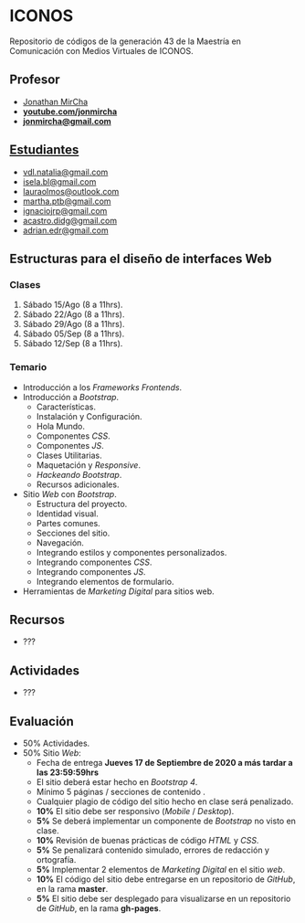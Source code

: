 # ICONOS

Repositorio de códigos de la generación 43 de la Maestría en Comunicación con Medios Virtuales de ICONOS.

## Profesor

- [Jonathan MirCha](http://jonmircha.com)
- **[youtube.com/jonmircha](https://youtube.com/jonmircha)**
- **[jonmircha@gmail.com](mailto:jonmircha@gmail.com)**

## [Estudiantes](https://docs.google.com/spreadsheets/d/1nUdUS1biBlY7-ZndOMcHlL5KbuRJFHb5w2wtwmuHFuU/edit?ts=5f37db52#gid=1890464159)

- vdl.natalia@gmail.com
- isela.bl@gmail.com
- lauraolmos@outlook.com
- martha.ptb@gmail.com
- ignaciojrp@gmail.com
- acastro.didg@gmail.com
- adrian.edr@gmail.com

## Estructuras para el diseño de interfaces Web

### Clases

1. Sábado 15/Ago (8 a 11hrs).
1. Sábado 22/Ago (8 a 11hrs).
1. Sábado 29/Ago (8 a 11hrs).
1. Sábado 05/Sep (8 a 11hrs).
1. Sábado 12/Sep (8 a 11hrs).

### Temario

- Introducción a los _Frameworks Frontends_.
- Introducción a _Bootstrap_.
  - Características.
  - Instalación y Configuración.
  - Hola Mundo.
  - Componentes _CSS_.
  - Componentes _JS_.
  - Clases Utilitarias.
  - Maquetación y _Responsive_.
  - _Hackeando Bootstrap_.
  - Recursos adicionales.
- Sitio _Web_ con _Bootstrap_.
  - Estructura del proyecto.
  - Identidad visual.
  - Partes comunes.
  - Secciones del sitio.
  - Navegación.
  - Integrando estilos y componentes personalizados.
  - Integrando componentes _CSS_.
  - Integrando componentes _JS_.
  - Integrando elementos de formulario.
- Herramientas de _Marketing Digital_ para sitios web.

## Recursos

- ???

## Actividades

- ???

## Evaluación

- 50% Actividades.
- 50% Sitio _Web_:
  - Fecha de entrega **Jueves 17 de Septiembre de 2020 a más tardar a las 23:59:59hrs**
  - El sitio deberá estar hecho en _Bootstrap 4_.
  - Mínimo 5 páginas / secciones de contenido .
  - Cualquier plagio de código del sitio hecho en clase será penalizado.
  - **10%** El sitio debe ser responsivo (_Mobile_ / _Desktop_).
  - **5%** Se deberá implementar un componente de _Bootstrap_ no visto en clase.
  - **10%** Revisión de buenas prácticas de código _HTML_ y _CSS_.
  - **5%** Se penalizará contenido simulado, errores de redacción y ortografía.
  - **5%** Implementar 2 elementos de _Marketing Digital_ en el sitio _web_.
  - **10%** El código del sitio debe entregarse en un repositorio de _GitHub_, en la rama **master**.
  - **5%** El sitio debe ser desplegado para visualizarse en un repositorio de _GitHub_, en la rama **gh-pages**.
